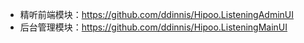 - 精听前端模块：https://github.com/ddinnis/Hipoo.ListeningAdminUI
- 后台管理模块：https://github.com/ddinnis/Hipoo.ListeningMainUI